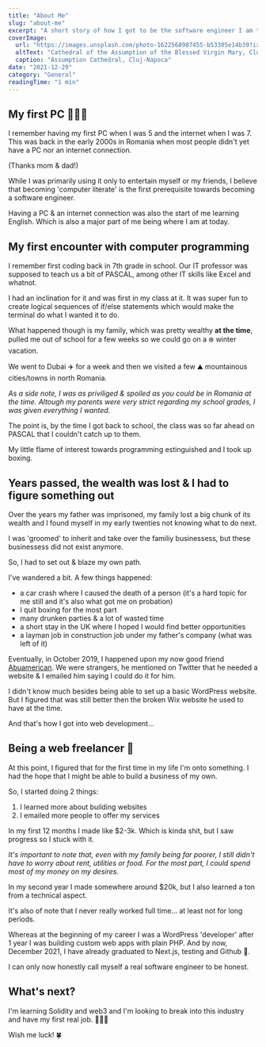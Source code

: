```yaml
---
title: "About Me"
slug: "about-me"
excerpt: "A short story of how I got to be the software engineer I am today."
coverImage:
  url: "https://images.unsplash.com/photo-1622568987455-b53305e14b39?ixlib=rb-1.2.1&ixid=MnwxMjA3fDB8MHxwaG90by1wYWdlfHx8fGVufDB8fHx8&auto=format&fit=crop&w=1548&q=80"
  altText: "Cathedral of the Assumption of the Blessed Virgin Mary, Cluj-Napoca"
  caption: "Assumption Cathedral, Cluj-Napoca"
date: "2021-12-29"
category: "General"
readingTime: "1 min"
---
```


## My first PC 👨🏻‍💻

I remember having my first PC when I was 5 and the internet when I was 7. This was back in the early 2000s in Romania when most people didn't yet have a PC nor an internet connection.

(Thanks mom & dad!)

While I was primarily using it only to entertain myself or my friends, I believe that becoming 'computer literate' is the first prerequisite towards becoming a software engineer.

Having a PC & an internet connection was also the start of me learning English. Which is also a major part of me being where I am at today.

## My first encounter with computer programming

I remember first coding back in 7th grade in school. Our IT professor was supposed to teach us a bit of PASCAL, among other IT skills like Excel and whatnot.

I had an inclination for it and was first in my class at it. It was super fun to create logical sequences of if/else statements which would make the terminal do what I wanted it to do.

What happened though is my family, which was pretty wealthy **at the time**, pulled me out of school for a few weeks so we could go on a ❄️ winter vacation.

We went to Dubai ✈️ for a week and then we visited a few ⛰ mountainous cities/towns in north Romania.

_As a side note, I was as priviliged & spoiled as you could be in Romania at the time. Altough my parents were very strict regarding my school grades, I was given everything I wanted._

The point is, by the time I got back to school, the class was so far ahead on PASCAL that I couldn't catch up to them.

My little flame of interest towards programming estinguished and I took up boxing.

## Years passed, the wealth was lost & I had to figure something out

Over the years my father was imprisoned, my family lost a big chunk of its wealth and I found myself in my early twenties not knowing what to do next.

I was 'groomed' to inherit and take over the familiy businessess, but these businessess did not exist anymore.

So, I had to set out & blaze my own path.

I've wandered a bit. A few things happened:

- a car crash where I caused the death of a person (it's a hard topic for me still and it's also what got me on probation)
- I quit boxing for the most part
- many drunken parties & a lot of wasted time
- a short stay in the UK where I hoped I would find better opportunities
- a layman job in construction job under my father's company (what was left of it)

Eventually, in October 2019, I happened upon my now good friend [Abuamerican](https://twitter.com/abuamerican). We were strangers, he mentioned on Twitter that he needed a website & I emailed him saying I could do it for him.

I didn't know much besides being able to set up a basic WordPress website. But I figured that was still better then the broken Wix website he used to have at the time.

And that's how I got into web development...

## Being a web freelancer 🤑

At this point, I figured that for the first time in my life I'm onto something. I had the hope that I might be able to build a business of my own.

So, I started doing 2 things:

1. I learned more about building websites
2. I emailed more people to offer my services

In my first 12 months I made like $2-3k. Which is kinda shit, but I saw progress so I stuck with it.

_It's important to note that, even with my family being far poorer, I still didn't have to worry about rent, utilities or food. For the most part, I could spend most of my money on my desires._

In my second year I made somewhere around $20k, but I also learned a ton from a technical aspect.

It's also of note that I never really worked full time... at least not for long periods.

Whereas at the beginning of my career I was a WordPress 'developer' after 1 year I was building custom web apps with plain PHP. And by now, December 2021, I have already graduated to Next.js, testing and Github 🤯.

I can only now honestly call myself a real software engineer to be honest.

## What's next?

I'm learning Solidity and web3 and I'm looking to break into this industry and have my first real job. 👨🏻‍💼

Wish me luck! 🍀
